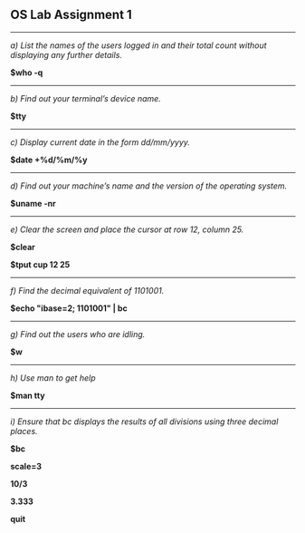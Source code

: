## OS Lab Assignment 1

---

_a) List the names of the users logged in and their total count without displaying any further details._<br>

**$who -q**

---

_b) Find out your terminal’s device name._<br>

**$tty**

---

_c) Display current date in the form dd/mm/yyyy._<br>

**$date +%d/%m/%y**

---

_d) Find out your machine’s name and the version of the operating system._<br>

**$uname -nr**

---

_e) Clear the screen and place the cursor at row 12, column 25._<br>

**$clear** <br>

**$tput cup 12 25**

---

_f) Find the decimal equivalent of 1101001._ <br>

**$echo "ibase=2; 1101001" | bc**

---

_g) Find out the users who are idling._<br>

**$w**

---

_h) Use man to get help_<br>

**$man tty**

---

_i) Ensure that bc displays the results of all divisions using three decimal places._<br>

**$bc**<br>

**scale=3**<br>

**10/3**<br>

**3.333**<br>

**quit**
